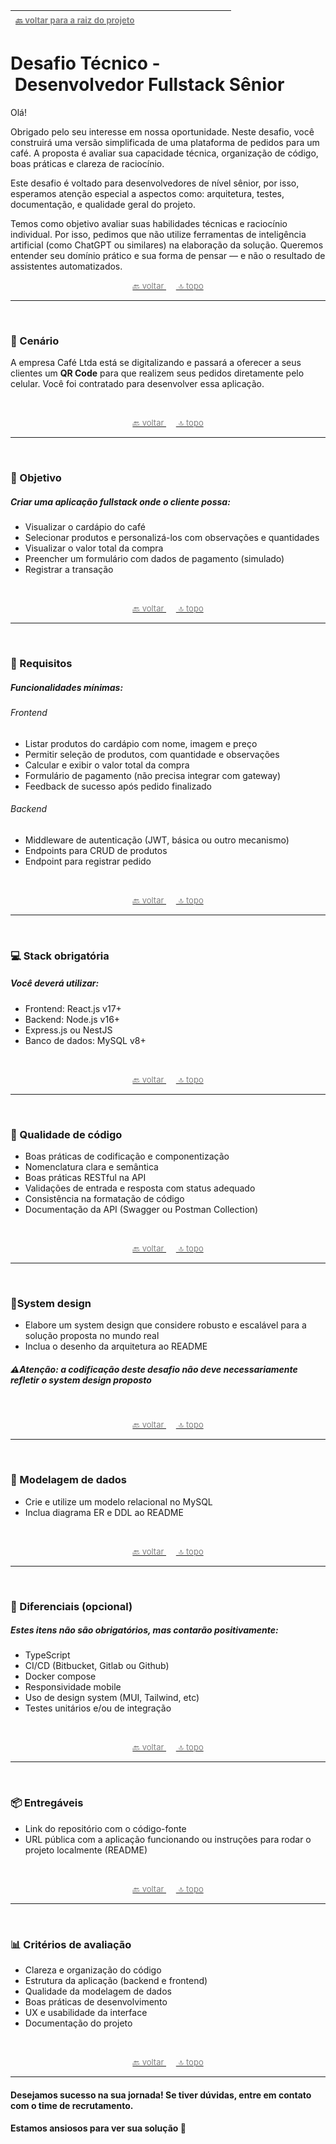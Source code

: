 | <a href="https://github.com/Marcelo-Maekawa-Desafio-Eye/CAFE-00_intro" target="_self"><font color="grey" size="2px">🔙 voltar para a raiz do projeto</font></a>&nbsp;&nbsp;&nbsp;&nbsp;&nbsp;&nbsp;&nbsp;&nbsp;&nbsp;&nbsp;&nbsp;&nbsp;&nbsp;&nbsp;&nbsp;&nbsp;&nbsp;&nbsp;&nbsp;&nbsp;&nbsp;&nbsp;&nbsp;&nbsp;&nbsp;&nbsp;&nbsp;&nbsp;&nbsp;&nbsp;&nbsp;&nbsp;&nbsp;&nbsp;  |
| :- |
# Desafio&nbsp;Técnico&nbsp;-&nbsp;Desenvolvedor&nbsp;Fullstack&nbsp;Sênior

Olá!

Obrigado pelo seu interesse em nossa oportunidade. Neste desafio, você construirá uma versão simplificada de uma plataforma de pedidos para um café. A proposta é avaliar sua capacidade técnica, organização de código, boas práticas e clareza de raciocínio.

Este desafio é voltado para desenvolvedores de nível sênior, por isso, esperamos atenção especial a aspectos como: arquitetura, testes, documentação, e qualidade geral do projeto.

Temos como objetivo avaliar suas habilidades técnicas e raciocínio individual. Por isso, pedimos que não utilize ferramentas de inteligência artificial (como ChatGPT ou similares) na elaboração da solução.
Queremos entender seu domínio prático e sua forma de pensar — e não o resultado de assistentes automatizados. 
&nbsp;  

 <center><a href="https://github.com/Marcelo-Maekawa-Desafio-Eye/CAFE-00_intro" target="_self"><font color="grey" size="2px">🔙 voltar </font></a>&nbsp;&nbsp;&nbsp;&nbsp;<a href="#desafiotécnico-desenvolvedorfullstacksênior" target="_self"><font color="grey" size="2px"> 🔝 topo </font></a></center>
 
___

&nbsp;  

### 🧾 Cenário
A empresa Café Ltda está se digitalizando e passará a oferecer a seus clientes um **QR Code** para que realizem seus pedidos diretamente pelo celular. Você foi contratado para desenvolver essa aplicação.

&nbsp;  

 <center><a href="https://github.com/Marcelo-Maekawa-Desafio-Eye/CAFE-00_intro" target="_self"><font color="grey" size="2px">🔙 voltar </font></a>&nbsp;&nbsp;&nbsp;&nbsp;<a href="#desafiotécnico-desenvolvedorfullstacksênior" target="_self"><font color="grey" size="2px"> 🔝 topo </font></a></center>
 
___

&nbsp;  

### 🎯 Objetivo
##### Criar uma aplicação fullstack onde o cliente possa:
- Visualizar o cardápio do café
- Selecionar produtos e personalizá-los com observações e quantidades
- Visualizar o valor total da compra
- Preencher um formulário com dados de pagamento (simulado)
- Registrar a transação

&nbsp;  

 <center><a href="https://github.com/Marcelo-Maekawa-Desafio-Eye/CAFE-00_intro" target="_self"><font color="grey" size="2px">🔙 voltar </font></a>&nbsp;&nbsp;&nbsp;&nbsp;<a href="#desafiotécnico-desenvolvedorfullstacksênior" target="_self"><font color="grey" size="2px"> 🔝 topo </font></a></center>
 
___

&nbsp;  

### 🧩 Requisitos
##### Funcionalidades mínimas:

###### Frontend
- Listar produtos do cardápio com nome, imagem e preço
- Permitir seleção de produtos, com quantidade e observações
- Calcular e exibir o valor total da compra
- Formulário de pagamento (não precisa integrar com gateway)
- Feedback de sucesso após pedido finalizado

###### Backend
- Middleware de autenticação (JWT, básica ou outro mecanismo)
- Endpoints para CRUD de produtos
- Endpoint para registrar pedido

&nbsp;  

 <center><a href="https://github.com/Marcelo-Maekawa-Desafio-Eye/CAFE-00_intro" target="_self"><font color="grey" size="2px">🔙 voltar </font></a>&nbsp;&nbsp;&nbsp;&nbsp;<a href="#desafiotécnico-desenvolvedorfullstacksênior" target="_self"><font color="grey" size="2px"> 🔝 topo </font></a></center>
 
___

&nbsp;  

### 💻 Stack obrigatória
##### Você deverá utilizar:

- Frontend: React.js v17+
- Backend: Node.js v16+
- Express.js ou NestJS
- Banco de dados: MySQL v8+

&nbsp;  

 <center><a href="https://github.com/Marcelo-Maekawa-Desafio-Eye/CAFE-00_intro" target="_self"><font color="grey" size="2px">🔙 voltar </font></a>&nbsp;&nbsp;&nbsp;&nbsp;<a href="#desafiotécnico-desenvolvedorfullstacksênior" target="_self"><font color="grey" size="2px"> 🔝 topo </font></a></center>
 
___

&nbsp;  

### 🧪 Qualidade de código
- Boas práticas de codificação e componentização
- Nomenclatura clara e semântica
- Boas práticas RESTful na API
- Validações de entrada e resposta com status adequado
- Consistência na formatação de código
- Documentação da API (Swagger ou Postman Collection)

&nbsp;  

 <center><a href="https://github.com/Marcelo-Maekawa-Desafio-Eye/CAFE-00_intro" target="_self"><font color="grey" size="2px">🔙 voltar </font></a>&nbsp;&nbsp;&nbsp;&nbsp;<a href="#desafiotécnico-desenvolvedorfullstacksênior" target="_self"><font color="grey" size="2px"> 🔝 topo </font></a></center>
 
___

&nbsp;  

### 📐System design
- Elabore um system design que considere robusto e escalável para a solução proposta no mundo real
- Inclua o desenho da arquitetura ao README 

##### ⚠️Atenção: a codificação deste desafio não deve necessariamente refletir o system design proposto

&nbsp;  

 <center><a href="https://github.com/Marcelo-Maekawa-Desafio-Eye/CAFE-00_intro" target="_self"><font color="grey" size="2px">🔙 voltar </font></a>&nbsp;&nbsp;&nbsp;&nbsp;<a href="#desafiotécnico-desenvolvedorfullstacksênior" target="_self"><font color="grey" size="2px"> 🔝 topo </font></a></center>
 
___

&nbsp;  

### 🧠 Modelagem de dados
- Crie e utilize um modelo relacional no MySQL
- Inclua diagrama ER e DDL ao README

&nbsp;  

 <center><a href="https://github.com/Marcelo-Maekawa-Desafio-Eye/CAFE-00_intro" target="_self"><font color="grey" size="2px">🔙 voltar </font></a>&nbsp;&nbsp;&nbsp;&nbsp;<a href="#desafiotécnico-desenvolvedorfullstacksênior" target="_self"><font color="grey" size="2px"> 🔝 topo </font></a></center>
 
___

&nbsp;  

### 🧰 Diferenciais (opcional)
##### Estes itens não são obrigatórios, mas contarão positivamente:
- TypeScript
- CI/CD (Bitbucket, Gitlab ou Github)
- Docker compose
- Responsividade mobile
- Uso de design system (MUI, Tailwind, etc)
- Testes unitários e/ou de integração

&nbsp;  

 <center><a href="https://github.com/Marcelo-Maekawa-Desafio-Eye/CAFE-00_intro" target="_self"><font color="grey" size="2px">🔙 voltar </font></a>&nbsp;&nbsp;&nbsp;&nbsp;<a href="#desafiotécnico-desenvolvedorfullstacksênior" target="_self"><font color="grey" size="2px"> 🔝 topo </font></a></center>
 
___

&nbsp;  

### 📦 Entregáveis
- Link do repositório com o código-fonte
- URL pública com a aplicação funcionando ou instruções para rodar o projeto localmente (README)

&nbsp;  

 <center><a href="https://github.com/Marcelo-Maekawa-Desafio-Eye/CAFE-00_intro" target="_self"><font color="grey" size="2px">🔙 voltar </font></a>&nbsp;&nbsp;&nbsp;&nbsp;<a href="#desafiotécnico-desenvolvedorfullstacksênior" target="_self"><font color="grey" size="2px"> 🔝 topo </font></a></center>
 
___

&nbsp;  

### 📊 Critérios de avaliação
- Clareza e organização do código
- Estrutura da aplicação (backend e frontend)
- Qualidade da modelagem de dados
- Boas práticas de desenvolvimento
- UX e usabilidade da interface
- Documentação do projeto

&nbsp;  

 <center><a href="https://github.com/Marcelo-Maekawa-Desafio-Eye/CAFE-00_intro" target="_self"><font color="grey" size="2px">🔙 voltar </font></a>&nbsp;&nbsp;&nbsp;&nbsp;<a href="#desafiotécnico-desenvolvedorfullstacksênior" target="_self"><font color="grey" size="2px"> 🔝 topo </font></a></center>
 
___

#### Desejamos sucesso na sua jornada! Se tiver dúvidas, entre em contato com o time de recrutamento.
#### Estamos ansiosos para ver sua solução 🚀
&nbsp;   
&nbsp; 
&nbsp; 
&nbsp; 
&nbsp; 
&nbsp; 
